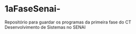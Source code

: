 # 1aFaseSenai-
Repositório para guardar os programas da primeira fase do CT Desenvolvimento de Sistemas no SENAI
